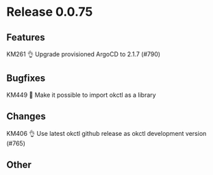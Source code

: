 # Release 0.0.75

## Features

KM261 👌 Upgrade provisioned ArgoCD to 2.1.7 (#790)

## Bugfixes

KM449 🐛 Make it possible to import okctl as a library

## Changes

KM406 👌 Use latest okctl github release as okctl development version (#765)

## Other

